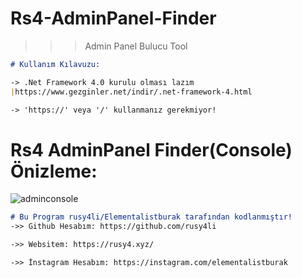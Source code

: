 # Rs4-AdminPanel-Finder
>>> Admin Panel Bulucu Tool

```markdown
# Kullanım Kılavuzu:

-> .Net Framework 4.0 kurulu olması lazım
|https://www.gezginler.net/indir/.net-framework-4.html

-> 'https://' veya '/' kullanmanız gerekmiyor! 
```

# Rs4 AdminPanel Finder(Console) Önizleme:
![adminconsole](https://user-images.githubusercontent.com/90040826/151723344-ea5782f3-4703-47f1-a6a1-00ed1046fea2.png)

```markdown
# Bu Program rusy4li/Elementalistburak tarafından kodlanmıştır!
->> Github Hesabım: https://github.com/rusy4li

->> Websitem: https://rusy4.xyz/

->> İnstagram Hesabım: https://instagram.com/elementalistburak
```
